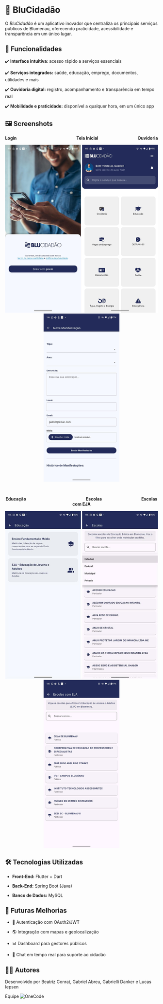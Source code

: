 # 📱 BluCidadão

O *BluCidadão* é um aplicativo inovador que centraliza os principais serviços públicos de Blumenau, oferecendo praticidade, acessibilidade e transparência em um único lugar.

## 🚀 Funcionalidades
  
  ✔️ **Interface intuitiva**: acesso rápido a serviços essenciais
  
  ✔️ **Serviços integrados:** saúde, educação, emprego, documentos, utilidades e mais
  
  ✔️ **Ouvidoria digital:** registro, acompanhamento e transparência em tempo real
  
  ✔️ **Mobilidade e praticidade:** disponível a qualquer hora, em um único app

## 🖼️ Screenshots

<p align="center">
  <b>Login</b> &nbsp;&nbsp;&nbsp;&nbsp;&nbsp;&nbsp;&nbsp;&nbsp;&nbsp;&nbsp;&nbsp;&nbsp;&nbsp;&nbsp;&nbsp;&nbsp;&nbsp;&nbsp;&nbsp;&nbsp;&nbsp;&nbsp;&nbsp;&nbsp;&nbsp;&nbsp;&nbsp;&nbsp;&nbsp;&nbsp;&nbsp;&nbsp;&nbsp;&nbsp;&nbsp;&nbsp;&nbsp;&nbsp;&nbsp;&nbsp;&nbsp;&nbsp;&nbsp;&nbsp;&nbsp;&nbsp;&nbsp;&nbsp; 
  <b>Tela Inicial</b>
&nbsp;&nbsp;&nbsp;&nbsp;&nbsp;&nbsp;&nbsp;&nbsp;&nbsp;&nbsp;&nbsp;&nbsp;&nbsp;&nbsp;&nbsp;&nbsp;&nbsp;&nbsp;&nbsp;&nbsp;&nbsp;&nbsp;&nbsp;&nbsp;&nbsp;&nbsp;&nbsp;&nbsp;&nbsp;&nbsp;&nbsp;
   <b>Ouvidoria</b>
</p>
<p align="center">
  <img src="./screenshots/login.jpg" alt="Login" width="250"/> 
  <img src="./screenshots/telaincial.jpg" alt="Tela Inicial" width="250"/>
  <img src="./screenshots/ouvidoria.jpg" alt="Ouidoria" width="250"/>
</p>
<br>
<p align="center">
  <b>Educação</b> &nbsp;&nbsp;&nbsp;&nbsp;&nbsp;&nbsp;&nbsp;&nbsp;&nbsp;&nbsp;&nbsp;&nbsp;&nbsp;&nbsp;&nbsp;&nbsp;&nbsp;&nbsp;&nbsp;&nbsp;&nbsp;&nbsp;&nbsp;&nbsp;&nbsp;&nbsp;&nbsp;&nbsp;&nbsp;&nbsp;&nbsp;&nbsp;&nbsp;&nbsp;&nbsp;&nbsp;&nbsp;&nbsp;&nbsp;&nbsp;&nbsp;&nbsp;&nbsp;&nbsp;&nbsp;&nbsp;&nbsp;&nbsp; 
  <b>Escolas</b>
&nbsp;&nbsp;&nbsp;&nbsp;&nbsp;&nbsp;&nbsp;&nbsp;&nbsp;&nbsp;&nbsp;&nbsp;&nbsp;&nbsp;&nbsp;&nbsp;&nbsp;&nbsp;&nbsp;&nbsp;&nbsp;&nbsp;&nbsp;&nbsp;&nbsp;&nbsp;&nbsp;&nbsp;&nbsp;&nbsp;&nbsp;
   <b>Escolas com EJA</b>
</p>
<p align="center">
  <img src="./screenshots/educacao.jpg" alt="Educação" width="250"/> 
  <img src="./screenshots/escolas.jpg" alt="Escolas" width="250"/>
  <img src="./screenshots/eja.jpg" alt="Escolas com EJA" width="250"/>
</p>

## 🛠️ Tecnologias Utilizadas

  - **Front-End:** Flutter + Dart
  
  - **Back-End:** Spring Boot (Java)
  
  - **Banco de Dados:** MySQL

## 🧩 Futuras Melhorias
  
  - 🔐 Autenticação com OAuth2/JWT
    
  - 🌎 Integração com mapas e geolocalização
    
  - 📊 Dashboard para gestores públicos
    
  - 💬 Chat em tempo real para suporte ao cidadão


## 👨‍💻 Autores
Desenvolvido por Beatriz Conrat, Gabriel Abreu, Gabrielli Danker e Lucas Iepsen

Equipe ![OneCode](./screenshots/ouvidoria.png)
